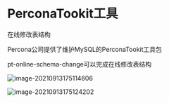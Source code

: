 # PerconaTookit工具

在线修改表结构

Percona公司提供了维护MySQL的PerconaTookit工具包

pt-online-schema-change可以完成在线修改表结构



![image-20210913175114606](https://gitee.com/moomhub/img/raw/master/image-20210913175114606.png)





![image-20210913175124202](https://gitee.com/moomhub/img/raw/master/image-20210913175124202.png)

